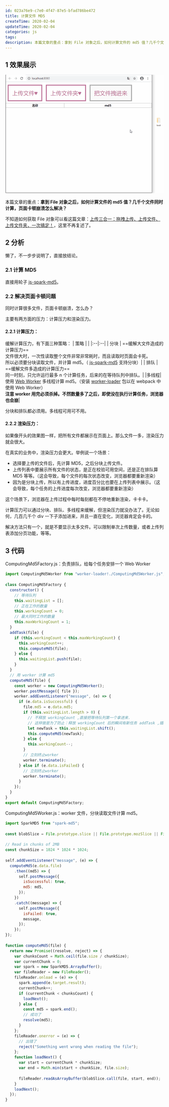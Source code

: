 ```yaml
---
id: 023a76e9-c7e0-4f47-87e5-bfad786be472
title: 计算文件 MD5
createTime: 2020-02-04
updateTime: 2020-02-04
categories: js
tags:
description: 本篇文章的重点：拿到 File 对象之后，如何计算文件的 md5 值？几千个文件同时计算，页面卡顿崩溃怎么解决？
---
```


## 1 效果展示

![在这里插入图片描述](../post-assets/3f8bf53f-daf6-4a6a-bd5a-4ce4b876fc89.png)

本篇文章的重点：**拿到 File 对象之后，如何计算文件的 md5 值？几千个文件同时计算，页面卡顿崩溃怎么解决？**

不知道如何获取 File 对象可以看这篇文章：[上传三合一：拖拽上传、上传文件、上传文件夹，一次搞定！](https://blog.csdn.net/tangran0526/article/details/104156857)，这里不再复述了。

## 2 分析

懒了，不一步步说明了，直接放结论。

### 2.1 计算 MD5

直接用轮子 [js-spark-md5](https://github.com/satazor/js-spark-md5)。

### 2.2 解决页面卡顿问题

同时计算很多文件，页面卡顿崩溃，怎么办？

主要有两方面的压力：计算压力和渲染压力。

#### 2.2.1 计算压力：

缓解计算压力，有下面三种策略：
| 策略 | |
|:--|:--|
| 分块 | ==缓解大文件造成的计算压力==<br>文件很大时，一次性读取整个文件非常非常耗时，而且读取时页面会卡死。<br>所以必须要分块读取文件，并计算 md5。（ [js-spark-md5](https://github.com/satazor/js-spark-md5) 支持分块）|
| 排队 | ==缓解文件多造成的计算压力== <br>同一时刻，只允许运行最多 n 个计算任务，后来的在等待队列中排队。|
|多线程| 使用 [Web Worker](https://developer.mozilla.org/zh-CN/docs/Web/API/Web_Workers_API) 多线程计算 md5。（安装 [worker-loader](https://github.com/webpack-contrib/worker-loader) 包以在 webpack 中使用 Web Worker）<br> **注意 worker 用完必须杀掉。不然数量多了之后，即使没在执行计算任务，浏览器也会崩**|

分块和排队都必须用。多线程可用可不用。

#### 2.2.2 渲染压力：

如果像开头的效果图一样，把所有文件都展示在页面上。那么文件一多，渲染压力就会很大。

在真实的业务中，渲染压力会更大。举例说一个场景：

- 选择要上传的文件后，先计算 MD5，之后分块上传文件。
- 上传列表中要展示所有文件的状态，是正在校验可用空间，还是正在排队算 MD5 等等。（这会导致，每个文件的每次状态改变，浏览器都要重新渲染）
- 因为是分块上传，所以有上传进度，进度百分比也要在上传列表中展示。（这会导致，每个任务的上传进度每次改变，浏览器都要重新渲染）

这个场景下，浏览器在上传过程中每时每刻都在不停地重新渲染，卡卡卡。

计算压力可以通过分块、排队、多线程来缓解，但渲染压力就没办法了。无论如何，几百几千个 div 一下子添加进来，并且一直在变化，浏览器肯定会卡的。

解决方法只有一个，就是不要显示太多文件。可以限制单次上传数量，或者上传列表添加分页功能，等等。

## 3 代码

ComputingMd5Factory.js：负责排队，给每个任务安排一个 Web Worker

```js
import ComputingMd5Worker from "worker-loader!./ComputingMd5Worker.js";

class ComputingMd5Factory {
  constructor() {
    // 等待队列
    this.waitingList = [];
    // 正在工作的数量
    this.workingCount = 0;
    // 最大同时工作的数量
    this.maxWorkingCount = 1;
  }
  addTask(file) {
    if (this.workingCount < this.maxWorkingCount) {
      this.workingCount++;
      this.computeMd5(file);
    } else {
      this.waitingList.push(file);
    }
  }
  // 用 worker 计算 md5
  computeMd5(file) {
    const worker = new ComputingMd5Worker();
    worker.postMessage({ file });
    worker.addEventListener("message", (e) => {
      if (e.data.isSuccessful) {
        file.md5 = e.data.md5;
        if (this.waitingList.length > 0) {
          // 不释放 workingCount ,直接把等待队列第一个拿进来.
          // 这样做是为了防止：释放 workingCount 后的瞬间有新任务 addTask ,插队了
          let newTask = this.waitingList.shift();
          this.computeMd5(newTask);
        } else {
          this.workingCount--;
        }
        // 立刻终止worker
        worker.terminate();
      } else if (e.data.isFailed) {
        // 立刻终止worker
        worker.terminate();
      }
    });
  }
}
export default ComputingMd5Factory;
```

ComputingMd5Worker.js：worker 文件，分块读取文件计算 md5。

```js
import SparkMD5 from "spark-md5";

const blobSlice = File.prototype.slice || File.prototype.mozSlice || File.prototype.webkitSlice;

// Read in chunks of 2MB
const chunkSize = 1024 * 1024 * 1024;

self.addEventListener("message", (e) => {
  computeMd5(e.data.file)
    .then((md5) => {
      self.postMessage({
        isSuccessful: true,
        md5: md5,
      });
    })
    .catch((message) => {
      self.postMessage({
        isFailed: true,
        message,
      });
    });
});

function computeMd5(file) {
  return new Promise((resolve, reject) => {
    var chunksCount = Math.ceil(file.size / chunkSize);
    var currentChunk = 0;
    var spark = new SparkMD5.ArrayBuffer();
    var fileReader = new FileReader();
    fileReader.onload = (e) => {
      spark.append(e.target.result);
      currentChunk++;
      if (currentChunk < chunksCount) {
        loadNext();
      } else {
        const md5 = spark.end();
        // 成功了
        resolve(md5);
      }
    };
    fileReader.onerror = (e) => {
      // 出错了
      reject("Something went wrong when reading the file");
    };
    function loadNext() {
      var start = currentChunk * chunkSize;
      var end = Math.min(start + chunkSize, file.size);

      fileReader.readAsArrayBuffer(blobSlice.call(file, start, end));
    }
    loadNext();
  });
}
```
